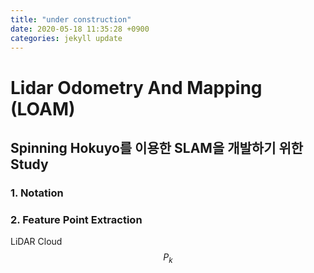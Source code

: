 ```yaml
---
title: "under construction"
date: 2020-05-18 11:35:28 +0900
categories: jekyll update
---
```

<script type="text/javascript" src="https://cdn.mathjax.org/mathjax/latest/MathJax.js?config=TeX-AMS_HTML">
</script>

# Lidar Odometry And Mapping (LOAM) 
  
## Spinning Hokuyo를 이용한 SLAM을 개발하기 위한 Study

### 1. Notation




### 2. Feature Point Extraction

LiDAR Cloud $$P_{k}$$

